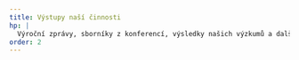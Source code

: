 ```yaml
---
title: Výstupy naší činnosti
hp: |
  Výroční zprávy, sborníky z konferencí, výsledky našich výzkumů a další výstupy z naší činnosti máte k dispozici všechny pohromadě.
order: 2
---
```

